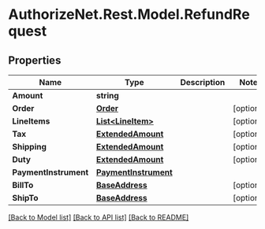 # AuthorizeNet.Rest.Model.RefundRequest
## Properties

Name | Type | Description | Notes
------------ | ------------- | ------------- | -------------
**Amount** | **string** |  | 
**Order** | [**Order**](Order.md) |  | [optional] 
**LineItems** | [**List&lt;LineItem&gt;**](LineItem.md) |  | [optional] 
**Tax** | [**ExtendedAmount**](ExtendedAmount.md) |  | [optional] 
**Shipping** | [**ExtendedAmount**](ExtendedAmount.md) |  | [optional] 
**Duty** | [**ExtendedAmount**](ExtendedAmount.md) |  | [optional] 
**PaymentInstrument** | [**PaymentInstrument**](PaymentInstrument.md) |  | 
**BillTo** | [**BaseAddress**](BaseAddress.md) |  | [optional] 
**ShipTo** | [**BaseAddress**](BaseAddress.md) |  | [optional] 

[[Back to Model list]](../README.md#documentation-for-models) [[Back to API list]](../README.md#documentation-for-api-endpoints) [[Back to README]](../README.md)

